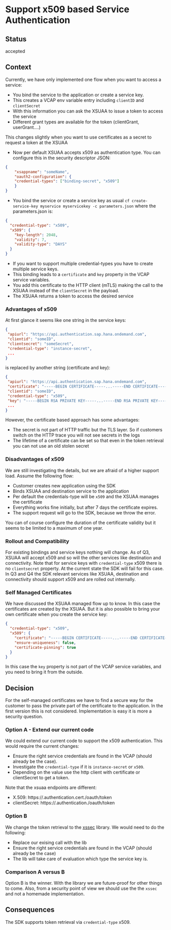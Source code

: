 # Support x509 based Service Authentication

## Status

accepted

## Context

Currently, we have only implemented one flow when you want to access a service:

- You bind the service to the application or create a service key.
- This creates a VCAP env variable entry including `clientID` and `clientSecret`
- With this information you can ask the XSUAA to issue a token to access the service
- Different grant types are available for the token (clientGrant, userGrant....)

This changes slightly when you want to use certificates as a secret to request a token at the XSUAA

- Now per default XSUAA accepts x509 as authentication type.
  You can configure this in the security descriptor JSON:

```JSON
{
    "xsappname": "someName",
    "oauth2-configuration": {
    "credential-types": ["binding-secret", "x509"]
    }
}
```

- You bind the service or create a service key as usual `cf create-service-key myservice myservicekey -c parameters.json` where the parameters.json is:

```json
{
  "credential-type": "x509",
  "x509": {
    "key-length": 2048,
    "validity": 7,
    "validity-type": "DAYS"
  }
}
```

- If you want to support multiple credential-types you have to create multiple service keys.
- This binding leads to a `certificate` and `key` property in the VCAP service variables.
- You add this certificate to the HTTP client (mTLS) making the call to the XSUAA instead of the `clientSecret` in the payload.
- The XSUAA returns a token to access the desired service

### Advantages of x509

At first glance it seems like one string in the service keys:

```json
{
 "apiurl": "https://api.authentication.sap.hana.ondemand.com",
 "clientid": "someID",
 "clientsecret": "someSecret",
 "credential-type": "instance-secret",
 ...
}
```

is replaced by another string (certificate and key):

```json
{
 "apiurl": "https://api.authentication.sap.hana.ondemand.com",
 "certificate": "-----BEGIN CERTIFICATE-----...-----END CERTIFICATE-----\n-----BEGIN CERTIFICATE-----..-----END CERTIFICATE-----\n-----BEGIN CERTIFICATE-----...-----END CERTIFICATE-----\n",
 "clientid": "someID",
 "credential-type": "x509",
 "key": "-----BEGIN RSA PRIVATE KEY-----...-----END RSA PRIVATE KEY-----\n",
 ...
}
```

However, the certificate based approach has some advantages:

- The secret is not part of HTTP traffic but the TLS layer.
  So if customers switch on the HTTP trace you will not see secrets in the logs
- The lifetime of a certificate can be set so that even in the token retrieval you can not use an old stolen secret

### Disadvantages of x509

We are still investigating the details, but we are afraid of a higher support load.
Assume the following flow:

- Customer creates new application using the SDK
- Binds XSUAA and destination service to the application
- Per default the credentials-type will be `x509` and the XSUAA manages the certificate
- Everything works fine initially, but after 7 days the certificate expires.
- The support request will go to the SDK, because we throw the error.

You can of course configure the duration of the certificate validity but it seems to be limited to a maximum of one year.

### Rollout and Compatibility

For existing bindings and service keys nothing will change.
As of Q3, XSUAA will accept x509 and so will the other services like destination and connectivity.
Note that for service keys with `credential-type` x509 there is no `clientsecret` property.
At the current state the SDK will fail for this case.
In Q3 and Q4 the SDK relevant services like XSUAA, destination and connectivity should support x509 and are rolled out internally.

### Self Managed Certificates

We have discussed the XSUAA managed flow up to know.
In this case the certificates are created by the XSUAA.
But it is also possible to bring your own certificate when you create the service key:

```json
{
  "credential-type": "x509",
  "x509": {
    "certificate": "-----BEGIN CERTIFICATE-----...-----END CERTIFICATE-----",
    "ensure-uniqueness": false,
    "certificate-pinning": true
  }
}
```

In this case the `key` property is not part of the VCAP service variables, and you need to bring it from the outside.

## Decision

For the self-managed certificates we have to find a secure way for the customer to pass the private part of the certificate to the application.
In the first version this is not considered.
Implementation is easy it is more a security question.

### Option A - Extend our current code

We could extend our current code to support the x509 authentication.
This would require the current changes:

- Ensure the right service credentials are found in the VCAP (should already be the case).
- Investigate the `credential-type` if it is `instance-secret` or `x509`.
- Depending on the value use the http client with certificate or clientSecret to get a token.

Note that the xsuaa endpoints are different:

- X.509: https://<subdomain>.authentication.cert.<landscape domain>/oauth/token
- clientSecret: https://<subdomain>.authentication.<landscape domain>/oauth/token

### Option B

We change the token retrieval to the [xssec](https://www.npmjs.com/package/@sap/xssec) library.
We would need to do the following:

- Replace our exising call with the lib
- Ensure the right service credentials are found in the VCAP (should already be the case)
- The lib will take care of evaluation which type the service key is.

### Comparison A versus B

Option B is the winner.
With the library we are future-proof for other things to come.
Also, from a security point of view we should use the the `xssec` and not a homemade implementation.

## Consequences

The SDK supports token retrieval via `credential-type` x509.
